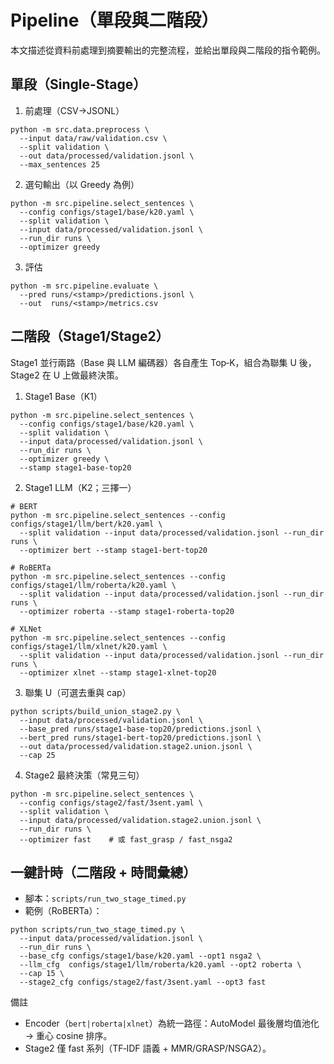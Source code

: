 ﻿# Pipeline（單段與二階段）

本文描述從資料前處理到摘要輸出的完整流程，並給出單段與二階段的指令範例。

## 單段（Single-Stage）
1) 前處理（CSV→JSONL）
```
python -m src.data.preprocess \
  --input data/raw/validation.csv \
  --split validation \
  --out data/processed/validation.jsonl \
  --max_sentences 25
```

2) 選句輸出（以 Greedy 為例）
```
python -m src.pipeline.select_sentences \
  --config configs/stage1/base/k20.yaml \
  --split validation \
  --input data/processed/validation.jsonl \
  --run_dir runs \
  --optimizer greedy
```

3) 評估
```
python -m src.pipeline.evaluate \
  --pred runs/<stamp>/predictions.jsonl \
  --out  runs/<stamp>/metrics.csv
```

## 二階段（Stage1/Stage2）
Stage1 並行兩路（Base 與 LLM 編碼器）各自產生 Top‑K，組合為聯集 U 後，Stage2 在 U 上做最終決策。

1) Stage1 Base（K1）
```
python -m src.pipeline.select_sentences \
  --config configs/stage1/base/k20.yaml \
  --split validation \
  --input data/processed/validation.jsonl \
  --run_dir runs \
  --optimizer greedy \
  --stamp stage1-base-top20
```

2) Stage1 LLM（K2；三擇一）
```
# BERT
python -m src.pipeline.select_sentences --config configs/stage1/llm/bert/k20.yaml \
  --split validation --input data/processed/validation.jsonl --run_dir runs \
  --optimizer bert --stamp stage1-bert-top20

# RoBERTa
python -m src.pipeline.select_sentences --config configs/stage1/llm/roberta/k20.yaml \
  --split validation --input data/processed/validation.jsonl --run_dir runs \
  --optimizer roberta --stamp stage1-roberta-top20

# XLNet
python -m src.pipeline.select_sentences --config configs/stage1/llm/xlnet/k20.yaml \
  --split validation --input data/processed/validation.jsonl --run_dir runs \
  --optimizer xlnet --stamp stage1-xlnet-top20
```

3) 聯集 U（可選去重與 cap）
```
python scripts/build_union_stage2.py \
  --input data/processed/validation.jsonl \
  --base_pred runs/stage1-base-top20/predictions.jsonl \
  --bert_pred runs/stage1-bert-top20/predictions.jsonl \
  --out data/processed/validation.stage2.union.jsonl \
  --cap 25
```

4) Stage2 最終決策（常見三句）
```
python -m src.pipeline.select_sentences \
  --config configs/stage2/fast/3sent.yaml \
  --split validation \
  --input data/processed/validation.stage2.union.jsonl \
  --run_dir runs \
  --optimizer fast    # 或 fast_grasp / fast_nsga2
```

## 一鍵計時（二階段 + 時間彙總）
- 腳本：`scripts/run_two_stage_timed.py`
- 範例（RoBERTa）：
```
python scripts/run_two_stage_timed.py \
  --input data/processed/validation.jsonl \
  --run_dir runs \
  --base_cfg configs/stage1/base/k20.yaml --opt1 nsga2 \
  --llm_cfg  configs/stage1/llm/roberta/k20.yaml --opt2 roberta \
  --cap 15 \
  --stage2_cfg configs/stage2/fast/3sent.yaml --opt3 fast
```

備註
- Encoder（`bert|roberta|xlnet`）為統一路徑：AutoModel 最後層均值池化 → 重心 cosine 排序。
- Stage2 僅 fast 系列（TF‑IDF 語義 + MMR/GRASP/NSGA2）。



